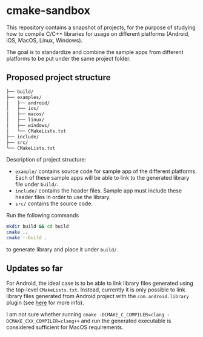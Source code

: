 # cmake-sandbox

This repository contains a snapshot of projects, for the purpose of studying how to compile C/C++ libraries for usage on different platforms (Android, iOS, MacOS, Linux, Windows).

The goal is to standardize and combine the sample apps from different platforms to be put under the same project folder.

## Proposed project structure

```bash
├── build/
├── examples/
│   ├── android/
│   ├── ios/
│   ├── macos/
│   ├── linux/
│   ├── windows/
│   └── CMakeLists.txt
├── include/
├── src/
└── CMakeLists.txt
```

Description of project structure:
* `example/` contains source code for sample app of the different platforms. Each of these sample apps will be able to link to the generated library file under `build/`.
* `include/` contains the header files. Sample app must include these header files in order to use the library.
* `src/` contains the source code.

Run the following commands
```bash
mkdir build && cd build
cmake ..
cmake --build .
```
to generate library and place it under `build/`.

## Updates so far

For Android, the ideal case is to be able to link library files generated using the top-level `CMakeLists.txt`. Instead, currently it is only possible to link library files generated from Android project with the `com.android.library` plugin (see [here](https://developer.android.com/studio/projects/android-library) for more info).

I am not sure whether running `cmake -DCMAKE_C_COMPILER=clang -DCMAKE_CXX_COMPILER=clang++` and run the generated executable is considered sufficient for MacOS requirements.
